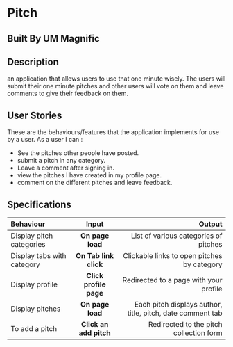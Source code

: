 # Pitch
## Built By UM Magnific
## Description
an application that allows users to use that one minute wisely. The users will submit their one minute pitches and other users will vote on them and leave comments to give their feedback on them.
## User Stories
These are the behaviours/features that the application implements for use by a user.
As a user I can :

* See the pitches other people have posted.
* submit a pitch in any category.
* Leave a comment after signing in.
* view the pitches I have created in my profile page.
* comment on the different pitches and leave feedback.

## Specifications
| Behaviour | Input | Output |
| :---------------- | :---------------: | ------------------: |
| Display pitch categories | **On page load** | List of various categories of pitches |
| Display tabs with  category | **On Tab link click** | Clickable links to open pitches by category |
| Display profile | **Click profile page** | Redirected to a page with your profile |
| Display pitches | **On page load** | Each pitch displays author, title, pitch, date comment tab |
| To add a pitch  | **Click an add pitch** | Redirected to the pitch collection form|
